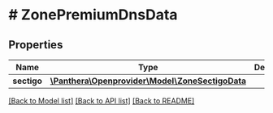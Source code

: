 # # ZonePremiumDnsData

## Properties

Name | Type | Description | Notes
------------ | ------------- | ------------- | -------------
**sectigo** | [**\Panthera\Openprovider\Model\ZoneSectigoData**](ZoneSectigoData.md) |  | [optional]

[[Back to Model list]](../../README.md#models) [[Back to API list]](../../README.md#endpoints) [[Back to README]](../../README.md)
